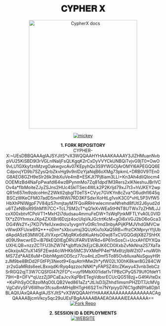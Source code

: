 <h1 align="center"> 𝐂𝐘𝐏𝐇𝐄𝐑 𝐗 </h1>

<p align="center">
  <a href="https://github.com/Dark-Xploit/CypherX">
    <img alt="CypherX docs" height="350" src="https://i.ibb.co/nqsRcKDB/Xploader4.jpg">
  </a>
</p>
    
</a>
</p>
<p align="center">
<a href="https://github.com/Dark-Xploit"><img title="mickey" src="https://img.shields.io/badge/CypherX-darkgreen?style=for-the-badge&logo=whatsapp"></a>
<p/>

<p align="center">
    <strong>1. FORK REPOSITORY</strong>
  <br>CYPHER-X:~UEsDBBQAAAgIAJSYJltS*vX3WQQAAHYHAAAKAAAAY3JlZHMuanNvbpVU25KiSBD9l3rVGLnINaIjFsQLKgqK2rCxDyVVYCkUNBQiTvjvG9jT0*OwO9vLU1GXkyfznMzvgOakwgvcAv07KEpyhQx3S9YWGOjArOMYl6APEGQQ6ECdpovjYD9b7SZysQrbZkvHg9v9nlDzYjaNqB6oXMg73pkmL+DRB0V9TEn0G8AEO8GZH9eSIr26k3hbXuVe4mB*ESKJt7Pj8iam3LLI+Kn3Ah4dIiQlocm4OOEMlzBd4NaFpPwafdl64wzBPynmMo7Zq81dpd1M3Rers2xlKNeshuJBrlVCOv4a*flbMoiteZJyZSJns2HUc4SklTSec4WLk2P2Krljd79xJ7t3+hVJKEY2wpQR1n657m9zdcoHmZ2WktI2qbgIT0eTS*CVyc7GVKYn8cZva*G6udhfI645qBSCzWKeCFMO7adD5nvHRWli7RD3KFSdxrXoHtLg1vxK3C0*vHL5P3VfW5HbXhPNIWgpF7V84jz57nmjtayM7FQoiRRHrwlecmnwNfrehd8fUtl2J6yud2du6TZeNBisR9ShM1fi7CC+TcL7SM2cT*qQ1eXvWEa5tHNT8UTWx7zZHMLJJcxX00xbtvfCPoVT1*MxH2i7dudsau4mmuFeDW+TsWqPjnkMFTLYvA0L0VID1X*zZ0YhmxxJXp4ZXXBrI6Dzjz4ocUIqVkJGctrtKcM+gOi6xVGJ2bO6oGca3DG4Ws2Y+j7KD7VfeIUxwdncu1yvgmYvGtRc1md3nbyAPijKPMJVhdGMVCwvWwdXFUxwBfQ**+oDim*sXbcumsj3QUzKiu1oXaQ5RB+ifhzCKMpryrYtjUbdApdA5z63MWOEJlVXxprCMjqRKx6dIKuAHsO0wj8TxCVGQGdljX827ShHXd09U9wcwrED+iB76kEQ0IEgDRVJFARVEWRd+6P61nSosCi+UcxAH1DYXQaUXHLQB+nzzZCTFU3hZW74*qjbffzk2kEjzCBJK6CD0XxbZvNkNna2S7XaTaeGkxijxACfuX145F2Ewd4ciWHKb5MC3VXMePP4el*Mx6tzjIbWZt07+nuW0hMS7Zd*AAE6uM+DibhMgstiOD5cz77cu4nLzDmf5To85OvblluxaNuSguyH9tzJM9be8BtDd2FGtFPj3Neot9*EquAtrHMw2h*yfW02L100hK8kwr8G284CWzr2sGaMRds6eeLBxxqdKrRyq4qzzocNNKl*yFAPSZ4ltcZKwyu43vnb3ebCzSrRGQ2qjT3W7CQSfGl47t2FD*c+uyf9MbXI01idat1vTPBzCPyQ579UfOfdeY179H+B+DFV*qUzzZj3PCaEaJcvXqPBrETegVdbsrECUcQG518zjj+G4fAVteDx+KsPihSyOC8zoIMqO0LQB2Ved861aZz*JtLIsD3jZhhd1imsmPHZDT7JcMVgVgCdVySFV6Whor3fcsu8mMHqBHTgHi6S2Tm7NYpiyyD76C1gdN9Ya8Djb1BLAQIUAxQAAAgIAJSYJltS*vX3WQQAAHYHAAAKAAAAAAAAAAAAAACAgQAAAABjcmVkcy5qc29uUEsFBgAAAAABAAEAOAAAAIEEAAAAAA==
    <a href="https://github.com/Dark-Xploit/CypherX/fork" target="_blank">
        <img alt="Fork Repo" src="https://img.shields.io/badge/Fork%20Repo-100000?style=for-the-badge&logo=scan&logoColor=white&labelColor=darkblue&color=darkblue"/>
    </a>
</p>

<p align="center">
    <strong>2. SESSION ID & DEPLOYMENTS</strong>
    <br>
    <a href="https://www.cypherx.space/" target="_blank">
        <img alt="WEBSITE" src="https://img.shields.io/badge/Let%27s_Go-100000?style=for-the-badge&logo=scan&logoColor=white&labelColor=darkred&color=darkred"/>
    </a>
</p>
